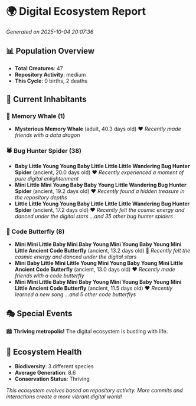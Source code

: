# 🌍 Digital Ecosystem Report
*Generated on 2025-10-04 20:07:36*

## 📊 Population Overview
- **Total Creatures**: 47
- **Repository Activity**: medium
- **This Cycle**: 0 births, 2 deaths

## 👥 Current Inhabitants

### 🐋 Memory Whale (1)
- **Mysterious Memory Whale** (adult, 40.3 days old) ❤️
  *Recently made friends with a data dragon*

### 🕷️ Bug Hunter Spider (38)
- **Baby Little Young Young Baby Little Little Little Wandering Bug Hunter Spider** (ancient, 20.0 days old) ❤️
  *Recently experienced a moment of pure digital enlightenment*
- **Mini Little Mini Young Baby Baby Young Little Wandering Bug Hunter Spider** (ancient, 19.2 days old) ❤️
  *Recently found a hidden treasure in the repository depths*
- **Little Little Young Young Baby Little Little Little Wandering Bug Hunter Spider** (ancient, 17.2 days old) ❤️
  *Recently felt the cosmic energy and danced under the digital stars*
  *...and 35 other bug hunter spiders*

### 🦋 Code Butterfly (8)
- **Mini Mini Little Baby Mini Baby Young Mini Young Baby Young Mini Little Ancient Code Butterfly** (ancient, 13.2 days old) 💛
  *Recently felt the cosmic energy and danced under the digital stars*
- **Mini Baby Little Mini Little Young Mini Young Baby Young Mini Little Ancient Code Butterfly** (ancient, 13.0 days old) ❤️
  *Recently made friends with a code butterfly*
- **Mini Mini Little Baby Mini Baby Young Mini Young Baby Young Mini Little Ancient Code Butterfly** (ancient, 11.5 days old) ❤️
  *Recently learned a new song*
  *...and 5 other code butterflys*

## 🎭 Special Events

🏙️ **Thriving metropolis!** The digital ecosystem is bustling with life.

## 🔬 Ecosystem Health
- **Biodiversity**: 3 different species
- **Average Generation**: 8.6
- **Conservation Status**: Thriving

*This ecosystem evolves based on repository activity. More commits and interactions create a more vibrant digital world!*